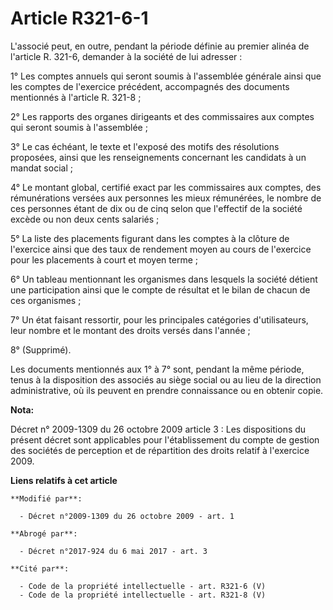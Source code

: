 # Article R321-6-1

L'associé peut, en outre, pendant la période définie au premier alinéa de l'article R. 321-6, demander à la société de lui
adresser : 

1° Les comptes annuels qui seront soumis à l'assemblée générale ainsi que les comptes de l'exercice précédent, accompagnés
des documents mentionnés à l'article R. 321-8 ; 

2° Les rapports des organes dirigeants et des commissaires aux comptes qui seront soumis à l'assemblée ; 

3° Le cas échéant, le texte et l'exposé des motifs des résolutions proposées, ainsi que les renseignements concernant les
candidats à un mandat social ; 

4° Le montant global, certifié exact par les commissaires aux comptes, des rémunérations versées aux personnes les mieux
rémunérées, le nombre de ces personnes étant de dix ou de cinq selon que l'effectif de la société excède ou non deux cents
salariés ; 

5° La liste des placements figurant dans les comptes à la clôture de l'exercice ainsi que des taux de rendement moyen au
cours de l'exercice pour les placements à court et moyen terme ; 

6° Un tableau mentionnant les organismes dans lesquels la société détient une participation ainsi que le compte de résultat
et le bilan de chacun de ces organismes ; 

7° Un état faisant ressortir, pour les principales catégories d'utilisateurs, leur nombre et le montant des droits versés
dans l'année ; 

8° (Supprimé). 

Les documents mentionnés aux 1° à 7° sont, pendant la même période, tenus à la disposition des associés au siège social ou au
lieu de la direction administrative, où ils peuvent en prendre connaissance ou en obtenir copie.

**Nota:**

Décret n° 2009-1309 du 26 octobre 2009 article 3 : Les dispositions du présent décret sont applicables pour l'établissement
du compte de gestion des sociétés de perception et de répartition des droits relatif à l'exercice 2009.

**Liens relatifs à cet article**

	**Modifié par**:

	  - Décret n°2009-1309 du 26 octobre 2009 - art. 1

	**Abrogé par**:

	  - Décret n°2017-924 du 6 mai 2017 - art. 3

	**Cité par**:

	  - Code de la propriété intellectuelle - art. R321-6 (V)
	  - Code de la propriété intellectuelle - art. R321-8 (V)
